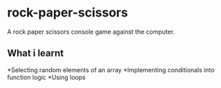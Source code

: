 # rock-paper-scissors

A rock paper scissors console game against the computer.

## What i learnt

*Selecting random elements of an array
*Implementing conditionals into function logic
*Using loops
